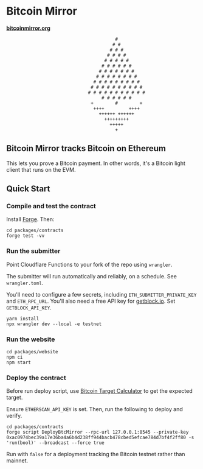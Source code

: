 # Bitcoin Mirror

**[bitcoinmirror.org](https://bitcoinmirror.org)**

```
                                        #
                                       # #
                                      # # #
                                     # # # #
                                    # # # # #
                                   # # # # # #
                                  # # # # # # #
                                 # # # # # # # #
                                # # # # # # # # #
                               # # # # # # # # # #
                              # # # # # # # # # # #
                                   # # # # # #
                               +        #        +
                                ++++         ++++
                                  ++++++ ++++++
                                    +++++++++
                                      +++++
                                        +
```

## Bitcoin Mirror tracks Bitcoin on Ethereum

This lets you prove a Bitcoin payment. In other words, it's a Bitcoin light client that runs on the EVM.

## Quick Start

### Compile and test the contract

Install [Forge](https://getfoundry.sh/). Then:

```
cd packages/contracts
forge test -vv
```

### Run the submitter

Point Cloudflare Functions to your fork of the repo using `wrangler`.

The submitter will run automatically and reliably, on a schedule. See `wrangler.toml`.

You'll need to configure a few secrets, including `ETH_SUBMITTER_PRIVATE_KEY` and `ETH_RPC_URL`. You'll also need a free API key for [getblock.io](https://getblock.io). Set `GETBLOCK_API_KEY`.

```shell
yarn install
npx wrangler dev --local -e testnet
```

### Run the website

```
cd packages/website
npm ci
npm start
```

### Deploy the contract

Before run deploy script, use [Bitcoin Target Calculator](https://blockchain-academy.hs-mittweida.de/bitcoin-target/) to get the expected target.

Ensure `ETHERSCAN_API_KEY` is set. Then, run the following to deploy and verify.

```
cd packages/contracts
forge script DeployBtcMirror --rpc-url 127.0.0.1:8545 --private-key 0xac0974bec39a17e36ba4a6b4d238ff944bacb478cbed5efcae784d7bf4f2ff80 -s 'run(bool)' --broadcast --force true
```

Run with `false` for a deployment tracking the Bitcoin testnet rather than mainnet.
